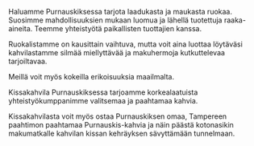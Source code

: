 Haluamme Purnauskiksessa tarjota laadukasta ja maukasta ruokaa. Suosimme mahdollisuuksien mukaan luomua ja lähellä tuotettuja raaka-aineita. Teemme yhteistyötä paikallisten tuottajien kanssa.

Ruokalistamme on kausittain vaihtuva, mutta voit aina luottaa löytäväsi kahvilastamme silmää miellyttävää ja makuhermoja kutkuttelevaa tarjoiltavaa.

Meillä voit myös kokeilla erikoisuuksia maailmalta.

Kissakahvila Purnauskiksessa tarjoamme korkealaatuista yhteistyökumppanimme valitsemaa ja paahtamaa kahvia.

Kissakahvilasta voit myös ostaa Purnauskiksen omaa, Tampereen paahtimon paahtamaa Purnauskis-kahvia ja näin päästä kotonasikin makumatkalle kahvilan kissan kehräyksen sävyttämään tunnelmaan.